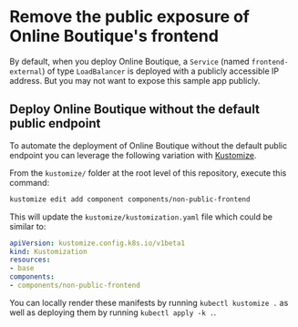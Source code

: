 # Remove the public exposure of Online Boutique's frontend

By default, when you deploy Online Boutique, a `Service` (named `frontend-external`) of type `LoadBalancer` is deployed with a publicly accessible IP address.
But you may not want to expose this sample app publicly.

## Deploy Online Boutique without the default public endpoint

To automate the deployment of Online Boutique without the default public endpoint you can leverage the following variation with [Kustomize](../..).

From the `kustomize/` folder at the root level of this repository, execute this command:
```bash
kustomize edit add component components/non-public-frontend
```

This will update the `kustomize/kustomization.yaml` file which could be similar to:
```yaml
apiVersion: kustomize.config.k8s.io/v1beta1
kind: Kustomization
resources:
- base
components:
- components/non-public-frontend
```

You can locally render these manifests by running `kubectl kustomize .` as well as deploying them by running `kubectl apply -k .`.
